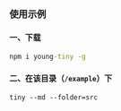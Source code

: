 ### 使用示例

#### 一、下载

```cmd
npm i young-tiny -g
```

#### 二、在该目录（`/example`）下

```
tiny --md --folder=src
```
